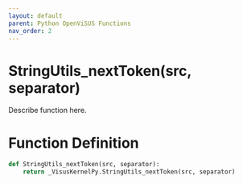 ```yaml
---
layout: default
parent: Python OpenViSUS Functions
nav_order: 2
---
```


# StringUtils_nextToken(src, separator)

Describe function here.

# Function Definition

```python
def StringUtils_nextToken(src, separator):
    return _VisusKernelPy.StringUtils_nextToken(src, separator)

```